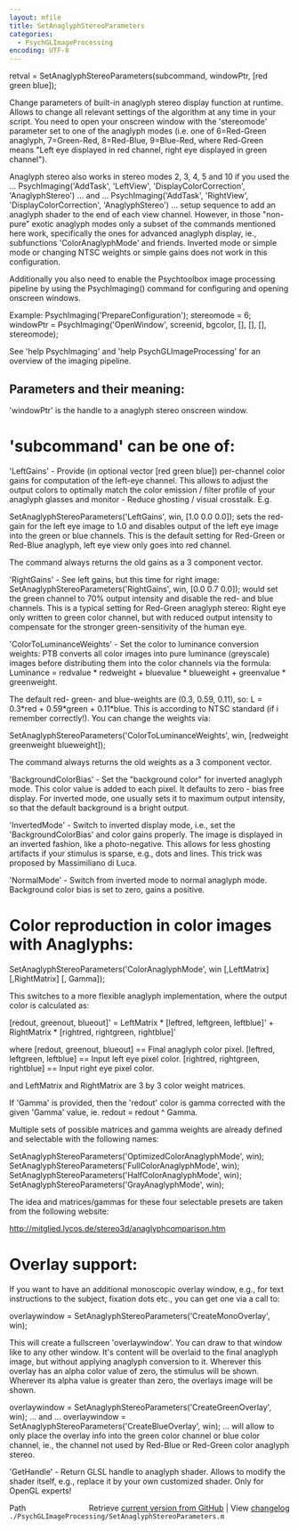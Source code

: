 ```yaml
---
layout: mfile
title: SetAnaglyphStereoParameters
categories:
  - PsychGLImageProcessing
encoding: UTF-8
---
```


retval = SetAnaglyphStereoParameters(subcommand, windowPtr, [red green blue]);

Change parameters of built-in anaglyph stereo display function at
runtime. Allows to change all relevant settings of the algorithm at any
time in your script. You need to open your onscreen window with the
'stereomode' parameter set to one of the anaglyph modes (i.e. one of
6=Red-Green anaglyph, 7=Green-Red, 8=Red-Blue, 9=Blue-Red, where
Red-Green means "Left eye displayed in red channel, right eye displayed
in green channel").

Anaglyph stereo also works in stereo modes 2, 3, 4, 5 and 10 if you used
the ...
PsychImaging('AddTask', 'LeftView', 'DisplayColorCorrection', 'AnaglyphStereo')
... and ...
PsychImaging('AddTask', 'RightView', 'DisplayColorCorrection', 'AnaglyphStereo')
... setup sequence to add an anaglyph shader to the end of each view
channel. However, in those "non-pure" exotic anaglyph modes only a subset
of the commands mentioned here work, specifically the ones for advanced
anaglyph display, ie., subfunctions 'ColorAnaglyphMode' and friends. Inverted mode
or simple mode or changing NTSC weights or simple gains does not work in
this configuration.

Additionally you also need to enable the Psychtoolbox image processing
pipeline by using the PsychImaging() command for configuring and opening
onscreen windows.

Example:
PsychImaging('PrepareConfiguration');
stereomode = 6;
windowPtr = PsychImaging('OpenWindow', screenid, bgcolor, [], [], [], stereomode);

See 'help PsychImaging' and 'help PsychGLImageProcessing' for an overview
of the imaging pipeline.

Parameters and their meaning:
-----------------------------

'windowPtr' is the handle to a anaglyph stereo onscreen window.

# 'subcommand' can be one of:

'LeftGains' - Provide (in optional vector [red green blue]) per-channel
color gains for computation of the left-eye channel. This allows to
adjust the output colors to optimally match the color emission / filter
profile of your anaglyph glasses and monitor - Reduce ghosting / visual
crosstalk. E.g.

SetAnaglyphStereoParameters('LeftGains', win, [1.0 0.0 0.0]); sets the
red-gain for the left eye image to 1.0 and disables output of the left
eye image into the green or blue channels. This is the default setting
for Red-Green or Red-Blue anaglyph, left eye view only goes into red
channel.

The command always returns the old gains as a 3 component vector.

'RightGains' - See left gains, but this time for right image:
SetAnaglyphStereoParameters('RightGains', win, [0.0 0.7 0.0]);
would set the green channel to 70% output intensity and disable the red-
and blue channels. This is a typical setting for Red-Green anaglyph
stereo: Right eye only written to green color channel, but with reduced
output intensity to compensate for the stronger green-sensitivity of the
human eye.

'ColorToLuminanceWeights' - Set the color to luminance conversion
weights: PTB converts all color images into pure luminance (greyscale)
images before distributing them into the color channels via the formula:
Luminance = redvalue \* redweight + bluevalue \* blueweight + greenvalue \*
greenweight.

The default red- green- and blue-weights are (0.3, 0.59, 0.11), so:
L = 0.3\*red + 0.59\*green + 0.11\*blue. This is according to NTSC standard
(if i remember correctly!). You can change the weights via:

SetAnaglyphStereoParameters('ColorToLuminanceWeights', win, [redweight greenweight blueweight]);

The command always returns the old weights as a 3 component vector.

'BackgroundColorBias' - Set the "background color" for inverted anaglyph
mode. This color value is added to each pixel. It defaults to zero - bias
free display. For inverted mode, one usually sets it to maximum output
intensity, so that the default background is a bright output.

'InvertedMode' - Switch to inverted display mode, i.e., set the
'BackgroundColorBias' and color gains properly. The image is displayed in
an inverted fashion, like a photo-negative. This allows for less ghosting
artifacts if your stimulus is sparse, e.g., dots and lines. This trick
was proposed by Massimiliano di Luca.

'NormalMode' - Switch from inverted mode to normal anaglyph mode.
Background color bias is set to zero, gains a positive.

# Color reproduction in color images with Anaglyphs:

SetAnaglyphStereoParameters('ColorAnaglyphMode', win [,LeftMatrix] [,RightMatrix] [, Gamma]);

This switches to a more flexible anaglyph implementation, where the
output color is calculated as:

[redout, greenout, blueout]' = LeftMatrix \* [leftred, leftgreen, leftblue]' + RightMatrix \* [rightred, rightgreen, rightblue]'

where [redout, greenout, blueout] == Final anaglyph color pixel.
      [leftred, leftgreen, leftblue] == Input left eye pixel color.
      [rightred, rightgreen, rightblue] == Input right eye pixel color.

and   LeftMatrix and RightMatrix are 3 by 3 color weight matrices.

If 'Gamma' is provided, then the 'redout' color is gamma corrected with
the given 'Gamma' value, ie. redout = redout ^ Gamma.

Multiple sets of possible matrices and gamma weights are already defined
and selectable with the following names:

SetAnaglyphStereoParameters('OptimizedColorAnaglyphMode', win);
SetAnaglyphStereoParameters('FullColorAnaglyphMode', win);
SetAnaglyphStereoParameters('HalfColorAnaglyphMode', win);
SetAnaglyphStereoParameters('GrayAnaglyphMode', win);

The idea and matrices/gammas for these four selectable presets are taken
from the following website:

http://mitglied.lycos.de/stereo3d/anaglyphcomparison.htm


# Overlay support:

If you want to have an additional monoscopic overlay window, e.g., for
text instructions to the subject, fixation dots etc., you can get one via
a call to:

overlaywindow = SetAnaglyphStereoParameters('CreateMonoOverlay', win);

This will create a fullscreen 'overlaywindow'. You can draw to that
window like to any other window. It's content will be overlaid to the
final anaglyph image, but without applying anaglyph conversion to it.
Wherever this overlay has an alpha color value of zero, the stimulus will
be shown. Wherever its alpha value is greater than zero, the overlays
image will be shown.

overlaywindow = SetAnaglyphStereoParameters('CreateGreenOverlay', win);
... and ...
overlaywindow = SetAnaglyphStereoParameters('CreateBlueOverlay', win);
... will allow to only place the overlay info into the green color channel
or blue color channel, ie., the channel not used by Red-Blue or Red-Green
color anaglyph stereo.

'GetHandle' - Return GLSL handle to anaglyph shader. Allows to modify the
shader itself, e.g., replace it by your own customized shader. Only for
OpenGL experts!



<div class="code_header" style="text-align:right;">
  <span style="float:left;">Path&nbsp;&nbsp;</span> <span class="counter">Retrieve <a href=
  "https://raw.github.com/Psychtoolbox-3/Psychtoolbox-3/beta/./PsychGLImageProcessing/SetAnaglyphStereoParameters.m">current version from GitHub</a> | View <a href=
  "https://github.com/Psychtoolbox-3/Psychtoolbox-3/commits/beta/./PsychGLImageProcessing/SetAnaglyphStereoParameters.m">changelog</a></span>
</div>
<div class="code">
  <code>./PsychGLImageProcessing/SetAnaglyphStereoParameters.m</code>
</div>
